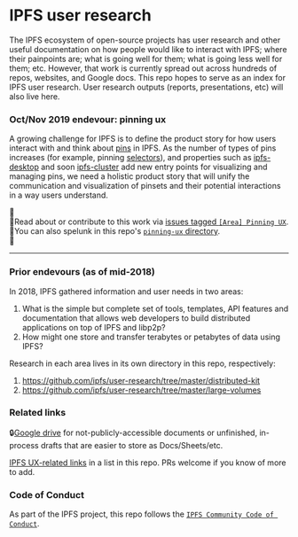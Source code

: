 # IPFS user research 

The IPFS ecosystem of open-source projects has user research and other useful documentation on how people would like to interact with IPFS; where their painpoints are; what is going well for them; what is going less well for them; etc. However, that work is currently spread out across hundreds of repos, websites, and Google docs. This repo hopes to serve as an index for IPFS user research. User research outputs (reports, presentations, etc) will also live here.

### Oct/Nov 2019 endevour: pinning ux

A growing challenge for IPFS is to define the product story for how users interact with and think about [pins](https://docs.ipfs.io/guides/concepts/pinning/) in IPFS. As the number of types of pins increases (for example, pinning [selectors](https://github.com/ipld/specs/blob/master/selectors/selectors.md)), and properties such as [ipfs-desktop](https://github.com/ipfs-shipyard/ipfs-desktop/) and soon [ipfs-cluster](https://cluster.ipfs.io/) add new entry points for visualizing and managing pins, we need a holistic product story that will unify the communication and visualization of pinsets and their potential interactions in a way users understand.

📌  
📌Read about or contribute to this work via [issues tagged `[Area] Pinning UX`](https://github.com/ipfs/user-research/issues?utf8=%E2%9C%93&q=label%3A%22%5BArea%5D+Pinning+UX%22+).  
📌You can also spelunk in this repo's [`pinning-ux` directory](/pinning-ux).   
📌    

---

### Prior endevours (as of mid-2018)

In 2018, IPFS gathered information and user needs in two areas:

1. What is the simple but complete set of tools, templates, API features and documentation that allows web developers to build distributed applications on top of IPFS and libp2p?
1. How might one store and transfer terabytes or petabytes of data using IPFS?

Research in each area lives in its own directory in this repo, respectively:
1. https://github.com/ipfs/user-research/tree/master/distributed-kit
1. https://github.com/ipfs/user-research/tree/master/large-volumes

### Related links

🔒[Google drive](https://drive.google.com/drive/folders/1KbLl9TOV94Ud_jUP23e4ned1dtrLSsvp) for not-publicly-accessible documents or unfinished, in-process drafts that are easier to store as Docs/Sheets/etc.

[IPFS UX-related links](https://github.com/ipfs/user-research/blob/master/ipfs-ux-related-items.md) in a list in this repo. PRs welcome if you know of more to add.

### Code of Conduct

As part of the IPFS project, this repo follows the [`IPFS Community Code of Conduct`](https://github.com/ipfs/community/blob/master/code-of-conduct.md).
